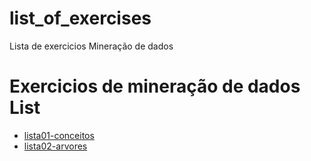# list_of_exercises
Lista de exercicios Mineração de dados

# Exercicios de mineração de dados List
  - [lista01-conceitos](Exercicios1.md)
  - [lista02-arvores](Exercicios2.md)
